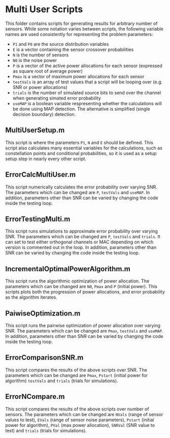 # Multi User Scripts

This folder contains scripts for generating results for arbitrary number of sensors. While some notation varies between scripts, the following variable names are used consistently for representing the problem parameters:

- `P1` and `P0` are the source distribution variables
- `E` is a vector containing the sensor crossover probabilities
- `N` is the number of sensors
- `N0` is the noise power
- `P` is a vector of the active power allocations for each sensor (expressed as square root of average power)
- `Pmax` is a vector of maximum power allocations for each sensor
- `testVals` is an array of test values that a script will be looping over (e.g. SNR or power allocations)
- `trials` is the number of simulated source bits to send over the channel when generating simated error probability
- `useMAP` is a boolean variable respresenting whether the calculations will be done using MAP detection. The alternative is simplified (single decision boundary) detection.

## MultiUserSetup.m
This script is where the parameters `P1`, `N` and `E` should be defined. This script also calculates many essential variables for the calculations, such as constellation points and conditional probabilities, so it is used as a setup setup step in nearly every other script.

## ErrorCalcMultiUser.m
This script numerically calculates the error probability over varying SNR. The parameters which can be changed are `P`, `testVals` and `useMAP`. In addition, parameters other than SNR can be varied by changing the code inside the testing loop.

## ErrorTestingMulti.m
This script runs simulations to approximate error probability over varying SNR. The parameters which can be changed are `P`, `testVals` and `trials`. It can set to test either orthogonal channels or MAC depending on which version is commented out in the loop. In addition, parameters other than SNR can be varied by changing the code inside the testing loop.

## IncrementalOptimalPowerAlgorithm.m
This script runs the algorithmic optimization of power allocation. The parameters which can be changed are `N0`, `Pmax` and `P` (initial power). This scripts plots both the progression of power allocations, and error probability as the algorithm iterates.

## PaiwiseOptimization.m
This script runs the pairwise optimization of power allocation over varying SNR. The parameters which can be changed are `Pmax`, `testVals` and `useMAP`. In addition, parameters other than SNR can be varied by changing the code inside the testing loop.

## ErrorComparisonSNR.m
This script compares the results of the above scripts over SNR. The parameters which can be changed are `Pmax`, `Pstart` (initial power for algorithm) `testVals` and `trials` (trials for simulations).

## ErrorNCompare.m
This script compares the results of the above scripts over number of sensors. The parameters which can be changed are `NVals` (range of sensor values to test), `EVals` (range of sensor noise parameters),  `Pstart` (initial power for algorithm), `PVal` (max power allocation), `SNRVal` (SNR value to test) and `trials` (trials for simulations).